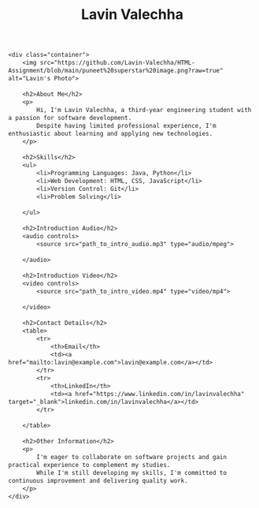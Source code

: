<!DOCTYPE html>
<html lang="en">

<head>
    <meta charset="UTF-8">
    <meta name="viewport" content="width=device-width, initial-scale=1.0">
    <title>Lavin Valechha - Profile</title>
    <style>
        /* Your CSS styles go here */
    </style>
</head>

<body>
    <header>
        <h1>Lavin Valechha</h1>
    </header>

    <div class="container">
        <img src="https://github.com/Lavin-Valechha/HTML-Assignment/blob/main/puneet%20superstar%20image.png?raw=true" alt="Lavin's Photo">

        <h2>About Me</h2>
        <p>
            Hi, I'm Lavin Valechha, a third-year engineering student with a passion for software development.
            Despite having limited professional experience, I'm enthusiastic about learning and applying new technologies.
        </p>

        <h2>Skills</h2>
        <ul>
            <li>Programming Languages: Java, Python</li>
            <li>Web Development: HTML, CSS, JavaScript</li>
            <li>Version Control: Git</li>
            <li>Problem Solving</li>
           
        </ul>

        <h2>Introduction Audio</h2>
        <audio controls>
            <source src="path_to_intro_audio.mp3" type="audio/mpeg">
           
        </audio>

        <h2>Introduction Video</h2>
        <video controls>
            <source src="path_to_intro_video.mp4" type="video/mp4">
           
        </video>

        <h2>Contact Details</h2>
        <table>
            <tr>
                <th>Email</th>
                <td><a href="mailto:lavin@example.com">lavin@example.com</a></td>
            </tr>
            <tr>
                <th>LinkedIn</th>
                <td><a href="https://www.linkedin.com/in/lavinvalechha" target="_blank">linkedin.com/in/lavinvalechha</a></td>
            </tr>
            
        </table>

        <h2>Other Information</h2>
        <p>
            I'm eager to collaborate on software projects and gain practical experience to complement my studies.
            While I'm still developing my skills, I'm committed to continuous improvement and delivering quality work.
        </p>
    </div>
</body>

</html>
